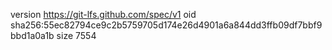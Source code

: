 version https://git-lfs.github.com/spec/v1
oid sha256:55ec82794ce9c2b5759705d174e26d4901a6a844dd3ffb09df7bbf9bbd1a0a1b
size 7554

